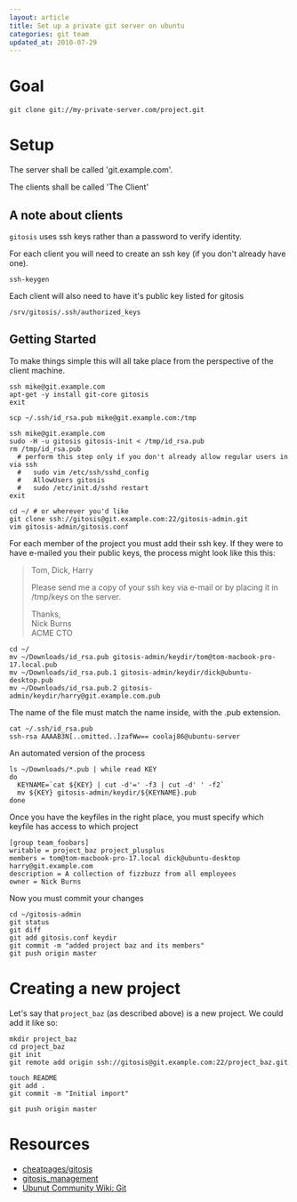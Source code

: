 ```yaml
---
layout: article
title: Set up a private git server on ubuntu
categories: git team
updated_at: 2010-07-29
---
```


Goal
====

    git clone git://my-private-server.com/project.git

Setup
=====

The server shall be called 'git.example.com'.

The clients shall be called 'The Client'

A note about clients
--------------------

`gitosis` uses ssh keys rather than a password to verify identity.

For each client you will need to create an ssh key (if you don't already have one).

    ssh-keygen

Each client will also need to have it's public key listed for gitosis

    /srv/gitosis/.ssh/authorized_keys

Getting Started
---------------

To make things simple this will all take place from the perspective of the client machine.

    ssh mike@git.example.com
    apt-get -y install git-core gitosis
    exit
    
    scp ~/.ssh/id_rsa.pub mike@git.example.com:/tmp
    
    ssh mike@git.example.com
    sudo -H -u gitosis gitosis-init < /tmp/id_rsa.pub
    rm /tmp/id_rsa.pub
      # perform this step only if you don't already allow regular users in via ssh
      #   sudo vim /etc/ssh/sshd_config
      #   AllowUsers gitosis
      #   sudo /etc/init.d/sshd restart
    exit
    
    cd ~/ # or wherever you'd like
    git clone ssh://gitosis@git.example.com:22/gitosis-admin.git
    vim gitosis-admin/gitosis.conf

For each member of the project you must add their ssh key. If they were to have e-mailed you their public keys, the process might look like this this:

> Tom, Dick, Harry
>
> Please send me a copy of your ssh key via e-mail or by placing it in /tmp/keys on the server.
>
> 
> Thanks,
> <br/>Nick Burns
> <br/>ACME CTO

    cd ~/
    mv ~/Downloads/id_rsa.pub gitosis-admin/keydir/tom@tom-macbook-pro-17.local.pub
    mv ~/Downloads/id_rsa.pub.1 gitosis-admin/keydir/dick@ubuntu-desktop.pub
    mv ~/Downloads/id_rsa.pub.2 gitosis-admin/keydir/harry@git.example.com.pub

The name of the file must match the name inside, with the .pub extension.

    cat ~/.ssh/id_rsa.pub
    ssh-rsa AAAAB3N[..omitted..]zafWw== coolaj86@ubuntu-server    

An automated version of the process

    ls ~/Downloads/*.pub | while read KEY
    do
      KEYNAME=`cat ${KEY} | cut -d'=' -f3 | cut -d' ' -f2`
      mv ${KEY} gitosis-admin/keydir/${KEYNAME}.pub
    done

Once you have the keyfiles in the right place, you must specify which keyfile has access to which project

    [group team_foobars]
    writable = project_baz project_plusplus
    members = tom@tom-macbook-pro-17.local dick@ubuntu-desktop harry@git.example.com
    description = A collection of fizzbuzz from all employees
    owner = Nick Burns

Now you must commit your changes

    cd ~/gitosis-admin
    git status
    git diff
    git add gitosis.conf keydir
    git commit -m "added project baz and its members"
    git push origin master

Creating a new project
======================

Let's say that `project_baz` (as described above) is a new project. We could add it like so:

    mkdir project_baz
    cd project_baz
    git init
    git remote add origin ssh://gitosis@git.example.com:22/project_baz.git
    
    touch README
    git add .
    git commit -m "Initial import"
    
    git push origin master


Resources
=========

  * [cheatpages/gitosis](http://archive.daniel-baumann.ch/debian/documents/cheatpages/gitosis.html)
  * [gitosis_management](http://www.mantisbt.org/wiki/doku.php/mantisbt:gitosis_management)
  * [Ubunut Community Wiki: Git](https://help.ubuntu.com/community/Git)
